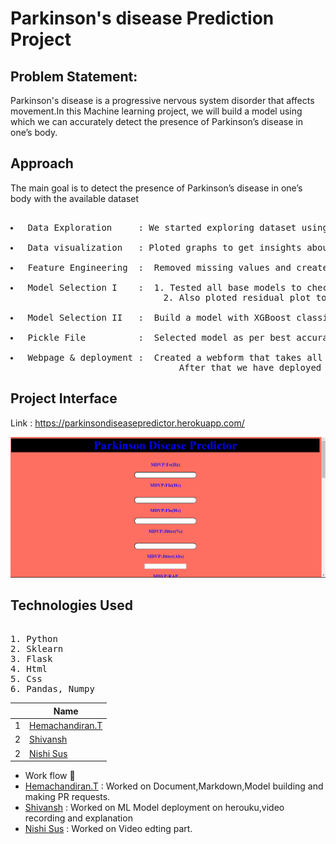 # Parkinson's disease Prediction Project
## Problem Statement:

<p>Parkinson's disease is a progressive nervous system disorder that affects movement.In this  Machine learning project, we will build a model using which we can accurately detect the presence of Parkinson’s disease in one’s body.</p>

## Approach
<p>The main goal is to detect the presence of Parkinson’s disease in one’s body with the available dataset</p>
<pre> 
<li> Data Exploration     : We started exploring dataset using pandas,numpy,matplotlib and seaborn. </li>
<li> Data visualization   : Ploted graphs to get insights about dependend and independed variables. </li>
<li> Feature Engineering  :  Removed missing values and created new features as per insights.</li>
<li> Model Selection I    :  1. Tested all base models to check the base accuracy.
                             2. Also ploted residual plot to check whether a model is a good fit or not.</li>
<li> Model Selection II   :  Build a model with XGBoost classifier</li>
<li> Pickle File          :  Selected model as per best accuracy and created pickle file using joblib .</li>
<li> Webpage & deployment :  Created a webform that takes all the necessary inputs from user and shows output.
                                After that we have deployed project on heroku</li></pre>

## Project Interface
Link : https://parkinsondiseasepredictor.herokuapp.com/

![Interface](https://github.com/Hemachandirant/Intern-Projects/blob/main/int-ML1/Parkinson's%20disease%20Prediction/Screenshot%20(119).png?raw=true)

## Technologies Used
<pre> 
1. Python 
2. Sklearn
3. Flask
4. Html
5. Css
6. Pandas, Numpy 
</pre> 


  ||Name|
   |-|-|
   |1|[Hemachandiran.T]()|
   |2|[Shivansh]()|
   |2|[Nishi Sus]()|

   - Work flow :bookmark_tabs:
  - [Hemachandiran.T]() : Worked on Document,Markdown,Model building and making PR requests.
  - [Shivansh]() : Worked on ML Model deployment on herouku,video recording and explanation
  - [Nishi Sus]() : Worked on Video edting part.
